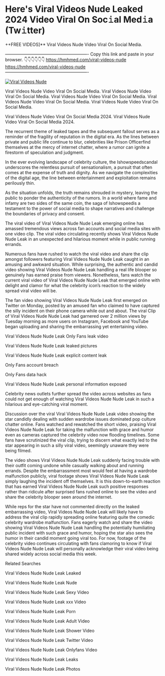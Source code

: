 # Here's Viral Videos Nude Leaked 2024 Video Viral On Soc𝚒al Med𝚒a (Tw𝚒tter)

++FREE VIDEOS]** Viral Videos Nude Video Viral On Social Media.

———————————————————-
Copy this link and paste in your browser.
👇👇👇👇👇👇
https://hmhmed.com/viral-videos-nude
https://hmhmed.com/viral-videos-nude
———————————————————-

[![Viral Videos Nude](https://i.imgur.com/dJHk4Zq.gif)](https://hmhmed.com/viral-videos-nude)

Viral Videos Nude Video Viral On Social Media. Viral Videos Nude Video Viral On Social Media. Viral Videos Nude Video Viral On Social Media. Viral Videos Nude Video Viral On Social Media. Viral Videos Nude Video Viral On Social Media.

Viral Videos Nude Video Viral On Social Media 2024. Viral Videos Nude Video Viral On Social Media 2024.

The recurrent theme of leaked tapes and the subsequent fallout serves as a reminder of the fragility of reputation in the digital era. As the lines between private and public life continue to blur, celebrities like Prison Officerfind themselves at the mercy of internet chatter, where a rumor can ignite a firestorm of speculation and judgment.

In the ever evolving landscape of celebrity culture, the Ishowspeedscandal underscores the relentless pursuit of sensationalism, a pursuit that often comes at the expense of truth and dignity. As we navigate the complexities of the digital age, the line between entertainment and exploitation remains perilously thin.

As the situation unfolds, the truth remains shrouded in mystery, leaving the public to ponder the authenticity of the rumors. In a world where fame and infamy are two sides of the same coin, the saga of Ishowspeedis a testament to the power of social media to shape narratives and challenge the boundaries of privacy and consent.

The viral video of Viral Videos Nude Nude Leak emerging online has amassed tremendous views across fan accounts and social media sites with one video clip. The viral video circulating recently shows Viral Videos Nude Nude Leak in an unexpected and hilarious moment while in public running errands.

Numerous fans have rushed to watch the viral video and share the clip amongst followers featuring Viral Videos Nude Nude Leak caught in an amusing and awkward situation. While surprising, the authentic and candid video showing Viral Videos Nude Nude Leak handling a real life blooper so genuinely has earned praise from viewers. Nonetheless, fans watch the current viral video of Viral Videos Nude Nude Leak that emerged online with delight and clamor for what the celebrity icon’s reaction to the widely spread viral video will be.

The fan video showing Viral Videos Nude Nude Leak first emerged on Twitter on Monday, posted by an amused fan who claimed to have captured the silly incident on their phone camera while out and about. The viral Clip of Viral Videos Nude Nude Leak had garnered over 2 million views by Tuesday morning as more users on Instagram, Facebook and YouTube began uploading and sharing the embarrassing yet entertaining video.

Viral Videos Nude Nude Leak Only Fans leak video

Viral Videos Nude Nude Leak leaked pictures

Viral Videos Nude Nude Leak explicit content leak

Only Fans account breach

Only Fans data hack

Viral Videos Nude Nude Leak personal information exposed

Celebrity news outlets further spread the video across websites as fans could not get enough of watching Viral Videos Nude Nude Leak in such a hilarious and eye-catching viral moment.

Discussion over the viral Viral Videos Nude Nude Leak video showing the star candidly dealing with sudden wardrobe issues dominated pop culture chatter online. Fans watched and rewatched the short video, praising Viral Videos Nude Nude Leak for taking the malfunction with grace and humor even as cameras captured the celebrity video now flooding timelines. Some fans have scrutinized the viral clip, trying to discern what exactly led to the star appearing in such a silly viral video, seemingly unaware they were being filmed.

The video shows Viral Videos Nude Nude Leak suddenly facing trouble with their outfit coming undone while casually walking about and running errands. Despite the embarrassment most would feel at having a wardrobe malfunction publicly, viral footage shows Viral Videos Nude Nude Leak simply laughing the incident off themselves. It is this down-to-earth reaction that has earned Viral Videos Nude Nude Leak such positive responses rather than ridicule after surprised fans rushed online to see the video and share the celebrity blooper seen around the internet.

While reps for the star have not commented directly on the leaked embarrassing video, Viral Videos Nude Nude Leak will likely have to address the viral clip rapidly spreading online featuring quite the comedic celebrity wardrobe malfunction. Fans eagerly watch and share the video showing Viral Videos Nude Nude Leak handling the potentially humiliating public incident with such grace and humor, hoping the star also sees the humor in their candid moment going viral too. For now, footage of the celebrity video continues circulating with fans clamoring to know if Viral Videos Nude Nude Leak will personally acknowledge their viral video being shared widely across social media this week.

Related Searches

Viral Videos Nude Nude Leak Leaked

Viral Videos Nude Nude Leak Nude

Viral Videos Nude Nude Leak Sexy Video

Viral Videos Nude Nude Leak xxx Video

Viral Videos Nude Nude Leak Porn

Viral Videos Nude Nude Leak Adult Video

Viral Videos Nude Nude Leak Shower Video

Viral Videos Nude Nude Leak Twitter Video

Viral Videos Nude Nude Leak Onlyfans Video

Viral Videos Nude Nude Leak Leaks

Viral Videos Nude Nude Leak Photos